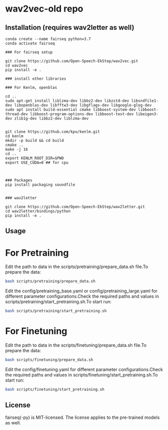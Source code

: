 # wav2vec-old repo 
## Installation (requires wav2letter as well) 
```
conda create --name fairseq python=3.7
conda activate fairseq

### For fairseq setup

git clone https://github.com/Open-Speech-EkStep/wav2vec.git
cd wav2vec
pip install -e .

### install other libraries

### For Kenlm, openblas

cd ..
sudo apt-get install liblzma-dev libbz2-dev libzstd-dev libsndfile1-dev libopenblas-dev libfftw3-dev libgflags-dev libgoogle-glog-dev
sudo apt install build-essential cmake libboost-system-dev libboost-thread-dev libboost-program-options-dev libboost-test-dev libeigen3-dev zlib1g-dev libbz2-dev liblzma-dev


git clone https://github.com/kpu/kenlm.git
cd kenlm
mkdir -p build && cd build
cmake .. 
make -j 16
cd ..
export KENLM_ROOT_DIR=$PWD
export USE_CUDA=0 ## for cpu



### Packages
pip install packaging soundfile


### wav2letter

git clone https://github.com/Open-Speech-EkStep/wav2letter.git 
cd wav2letter/bindings/python
pip install -e .
```
## Usage

# For Pretraining
Edit the path to data in the scripts/pretraining/prepare_data.sh file.To prepare the data:
```bash
bash scripts/pretraining/prepare_data.sh
```
Edit the config/pretraining_base.yaml or config/pretraining_large.yaml for different parameter configurations.Check the required paths and values in scripts/pretraining/start_pretraining.sh.To start run:
```bash
bash scripts/pretraining/start_pretraining.sh
```
# For Finetuning
Edit the path to data in the scripts/finetuning/prepare_data.sh file.To prepare the data:
```bash
bash scripts/finetuning/prepare_data.sh
```
Edit the config/finetuning.yaml for different parameter configurations.Check the required paths and values in scripts/finetuning/start_pretraining.sh.To start run:
```bash
bash scripts/finetuning/start_pretraining.sh
```

## License

fairseq(-py) is MIT-licensed. The license applies to the pre-trained models as well.
